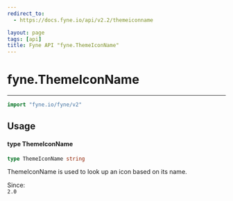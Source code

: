```yaml
---
redirect_to:
  - https://docs.fyne.io/api/v2.2/themeiconname

layout: page
tags: [api]
title: Fyne API "fyne.ThemeIconName"
---
```



# fyne.ThemeIconName
---
```go
import "fyne.io/fyne/v2"
```

## Usage

#### type ThemeIconName

```go
type ThemeIconName string
```

ThemeIconName is used to look up an icon based on its name.


<div class="since">Since: <code>
2.0</code></div>
